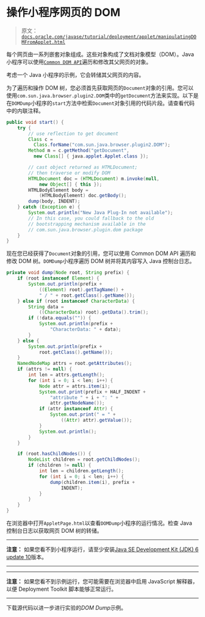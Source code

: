 # 操作小程序网页的 DOM

> 原文：[`docs.oracle.com/javase/tutorial/deployment/applet/manipulatingDOMFromApplet.html`](https://docs.oracle.com/javase/tutorial/deployment/applet/manipulatingDOMFromApplet.html)

每个网页由一系列嵌套对象组成。这些对象构成了文档对象模型（DOM）。Java 小程序可以使用[`Common DOM API`](https://docs.oracle.com/javase/8/docs/jre/api/plugin/dom/index.html)遍历和修改其父网页的对象。

考虑一个 Java 小程序的示例，它会转储其父网页的内容。

为了遍历和操作 DOM 树，您必须首先获取网页的`Document`对象的引用。您可以使用`com.sun.java.browser.plugin2.DOM`类中的`getDocument`方法来实现。以下是在``DOMDump``小程序的`start`方法中检索`Document`对象引用的代码片段。请查看代码中的内联注释。

```java
public void start() {
    try {
        // use reflection to get document
        Class c =
          Class.forName("com.sun.java.browser.plugin2.DOM");
        Method m = c.getMethod("getDocument",
          new Class[] { java.applet.Applet.class });

        // cast object returned as HTMLDocument;
        // then traverse or modify DOM
        HTMLDocument doc = (HTMLDocument) m.invoke(null,
            new Object[] { this });
        HTMLBodyElement body =
            (HTMLBodyElement) doc.getBody();
        dump(body, INDENT);
    } catch (Exception e) {
        System.out.println("New Java Plug-In not available");
        // In this case, you could fallback to the old
        // bootstrapping mechanism available in the
        // com.sun.java.browser.plugin.dom package
    }
}

```

现在您已经获得了`Document`对象的引用，您可以使用 Common DOM API 遍历和修改 DOM 树。`DOMDump`小程序遍历 DOM 树并将其内容写入 Java 控制台日志。

```java
private void dump(Node root, String prefix) {
    if (root instanceof Element) {
        System.out.println(prefix +
            ((Element) root).getTagName() + 
            " / " + root.getClass().getName());
    } else if (root instanceof CharacterData) {
        String data =
            ((CharacterData) root).getData().trim();
        if (!data.equals("")) {
            System.out.println(prefix +
                "CharacterData: " + data);
        }
    } else {
        System.out.println(prefix +
            root.getClass().getName());
    }
    NamedNodeMap attrs = root.getAttributes();
    if (attrs != null) {
        int len = attrs.getLength();
        for (int i = 0; i < len; i++) {
            Node attr = attrs.item(i);
            System.out.print(prefix + HALF_INDENT +
                "attribute " + i + ": " +
                attr.getNodeName());
            if (attr instanceof Attr) {
                System.out.print(" = " +
                    ((Attr) attr).getValue());
            }
            System.out.println();
        }
    }

    if (root.hasChildNodes()) {
        NodeList children = root.getChildNodes();
        if (children != null) {
            int len = children.getLength();
            for (int i = 0; i < len; i++) {
                dump(children.item(i), prefix +
                    INDENT);
            }
        }
    }
}

```

在浏览器中打开``AppletPage.html``以查看`DOMDump`小程序的运行情况。检查 Java 控制台日志以获取网页 DOM 树的转储。

* * *

**注意：** 如果您看不到小程序运行，请至少安装[Java SE Development Kit (JDK) 6 update 10](http://www.oracle.com/technetwork/java/javase/downloads/index.html)版本。

* * *

* * *

**注意：** 如果您看不到示例运行，您可能需要在浏览器中启用 JavaScript 解释器，以便 Deployment Toolkit 脚本能够正常运行。

* * *

下载源代码以进一步进行实验的*DOM Dump*示例。
